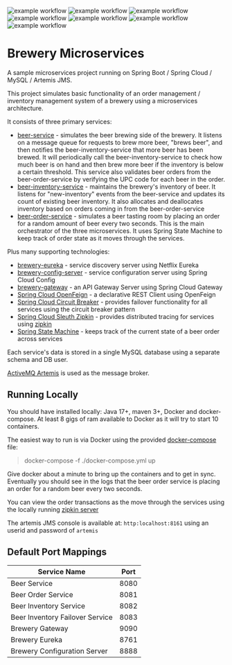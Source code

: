 ![example workflow](https://github.com/strohs/brewery-microservices/actions/workflows/beer-service.yml/badge.svg)
![example workflow](https://github.com/strohs/brewery-microservices/actions/workflows/beer-inventory-service.yml/badge.svg)
![example workflow](https://github.com/strohs/brewery-microservices/actions/workflows/beer-inventory-failover-service.yml/badge.svg)
![example workflow](https://github.com/strohs/brewery-microservices/actions/workflows/beer-order-service.yml/badge.svg)
![example workflow](https://github.com/strohs/brewery-microservices/actions/workflows/brewery-config-server.yml/badge.svg)
![example workflow](https://github.com/strohs/brewery-microservices/actions/workflows/brewery-eureka.yml/badge.svg)
![example workflow](https://github.com/strohs/brewery-microservices/actions/workflows/brewery-gateway.yml/badge.svg)

# Brewery Microservices

A sample microservices project running on Spring Boot / Spring Cloud / MySQL / Artemis JMS.


This project simulates basic functionality of an order management / inventory management system of a brewery using a
microservices architecture. 


It consists of three primary services:
- [beer-service](./beer-service/README.md) - simulates the beer brewing side of the brewery. It listens on
a message queue for requests to brew more beer, "brews beer", and then notifies the
beer-inventory-service that more beer has been brewed. It will periodically call the beer-inventory-service to check
how much beer is on hand and then brew more beer if the inventory is below a certain threshold. 
This service also validates beer orders from the beer-order-service by verifying the UPC code for each beer in the order.
- [beer-inventory-service](./beer-inventory-service/README.md) - maintains the brewery's inventory of beer. It listens
for "new-inventory" events from the beer-service and updates its count of existing beer inventory. It also allocates
and deallocates inventory based on orders coming in from the beer-order-service
- [beer-order-service](./beer-order-service) - simulates a beer tasting room by placing an order for a random amount
of beer every two seconds. This is the main orchestrator of the three microservices. It uses Spring State Machine 
to keep track of order state as it moves through the services.


Plus many supporting technologies:
- [brewery-eureka](./brewery-eureka/README.md) - service discovery server using Netflix Eureka
- [brewery-config-server](./brewery-config-server/README.md) - service configuration server using Spring Cloud Config
- [brewery-gateway](./brewery-gateway/README.md) - an API Gateway Server using Spring Cloud Gateway
- [Spring Cloud OpenFeign](https://spring.io/projects/spring-cloud-openfeign) - a declarative REST Client using OpenFeign 
- [Spring Cloud Circuit Breaker](https://spring.io/projects/spring-cloud-circuitbreaker) - provides failover functionality for all services using the circuit breaker pattern
- [Spring Cloud Sleuth Zipkin](https://spring.io/projects/spring-cloud-sleuth) - provides distributed tracing for services using [zipkin](https://zipkin.io/)
- [Spring State Machine](https://spring.io/projects/spring-statemachine) - keeps track of the current state of a beer order across services


Each service's data is stored in a single MySQL database using a separate schema and DB user.

[ActiveMQ Artemis](https://activemq.apache.org/components/artemis/) is used as the message broker.



## Running Locally
You should have installed locally: Java 17+, maven 3+, Docker and docker-compose.
At least 8 gigs of ram available to Docker as it will try to start 10 containers.

The easiest way to run is via Docker using the provided [docker-compose](./docker-compose.yml) file:
> docker-compose -f ./docker-compose.yml up


Give docker about a minute to bring up the containers and to get in sync.  Eventually you should see in the logs that
the beer order service is placing an order for a random beer every two seconds.

You can view the order transactions as the move through the services using the locally running [zipkin server](http://localhost:9411)

The artemis JMS console is available at: `http:localhost:8161` using an userid and password of `artemis`





## Default Port Mappings

| Service Name                    | Port |
|---------------------------------|------|
| Beer Service                    | 8080 |
| Beer Order Service              | 8081 |
| Beer Inventory Service          | 8082 |
| Beer Inventory Failover Service | 8083 |
| Brewery Gateway                 | 9090 |
| Brewery Eureka                  | 8761 |
| Brewery Configuration Server    | 8888 |

